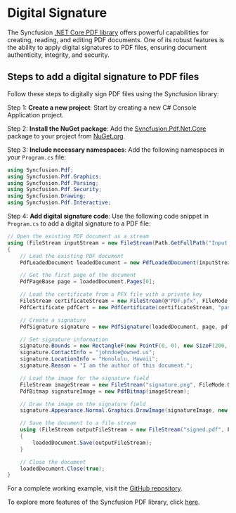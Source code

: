 # Digital Signature

The Syncfusion [.NET Core PDF library](https://www.syncfusion.com/document-processing/pdf-framework/net-core/pdf-library) offers powerful capabilities for creating, reading, and editing PDF documents. One of its robust features is the ability to apply digital signatures to PDF files, ensuring document authenticity, integrity, and security.

## Steps to add a digital signature to PDF files

Follow these steps to digitally sign PDF files using the Syncfusion library:

Step 1: **Create a new project**: Start by creating a new C# Console Application project.

Step 2: **Install the NuGet package**: Add the [Syncfusion.Pdf.Net.Core](https://www.nuget.org/packages/Syncfusion.Pdf.Net.Core/) package to your project from [NuGet.org](https://www.nuget.org/).

Step 3: **Include necessary namespaces**: Add the following namespaces in your `Program.cs` file:

   ```csharp
   using Syncfusion.Pdf;
   using Syncfusion.Pdf.Graphics;
   using Syncfusion.Pdf.Parsing;
   using Syncfusion.Pdf.Security;
   using Syncfusion.Drawing;
   using Syncfusion.Pdf.Interactive;
   ```

Step 4: **Add digital signature code**: Use the following code snippet in `Program.cs` to add a digital signature to a PDF file:

   ```csharp
   // Open the existing PDF document as a stream
   using (FileStream inputStream = new FileStream(Path.GetFullPath("Input.pdf"), FileMode.Open, FileAccess.Read))
   {
       // Load the existing PDF document
       PdfLoadedDocument loadedDocument = new PdfLoadedDocument(inputStream);

       // Get the first page of the document
       PdfPageBase page = loadedDocument.Pages[0];

       // Load the certificate from a PFX file with a private key
       FileStream certificateStream = new FileStream(@"PDF.pfx", FileMode.Open, FileAccess.Read);
       PdfCertificate pdfCert = new PdfCertificate(certificateStream, "password123");

       // Create a signature
       PdfSignature signature = new PdfSignature(loadedDocument, page, pdfCert, "Signature");

       // Set signature information
       signature.Bounds = new RectangleF(new PointF(0, 0), new SizeF(200, 100));
       signature.ContactInfo = "johndoe@owned.us";
       signature.LocationInfo = "Honolulu, Hawaii";
       signature.Reason = "I am the author of this document.";

       // Load the image for the signature field
       FileStream imageStream = new FileStream("signature.png", FileMode.Open, FileAccess.Read);
       PdfBitmap signatureImage = new PdfBitmap(imageStream);

       // Draw the image on the signature field
       signature.Appearance.Normal.Graphics.DrawImage(signatureImage, new RectangleF(0, 0, signature.Bounds.Width, signature.Bounds.Height));

       // Save the document to a file stream
       using (FileStream outputFileStream = new FileStream("signed.pdf", FileMode.Create, FileAccess.ReadWrite))
       {
           loadedDocument.Save(outputFileStream);
       }

       // Close the document
       loadedDocument.Close(true);
   }
   ```

For a complete working example, visit the [GitHub repository](https://github.com/SyncfusionExamples/PDF-Examples/tree/master/Digital%20Signature/Add-a-digital-signature-to-an-existing-document/).

To explore more features of the Syncfusion PDF library, click [here](https://www.syncfusion.com/document-processing/pdf-framework/net-core).